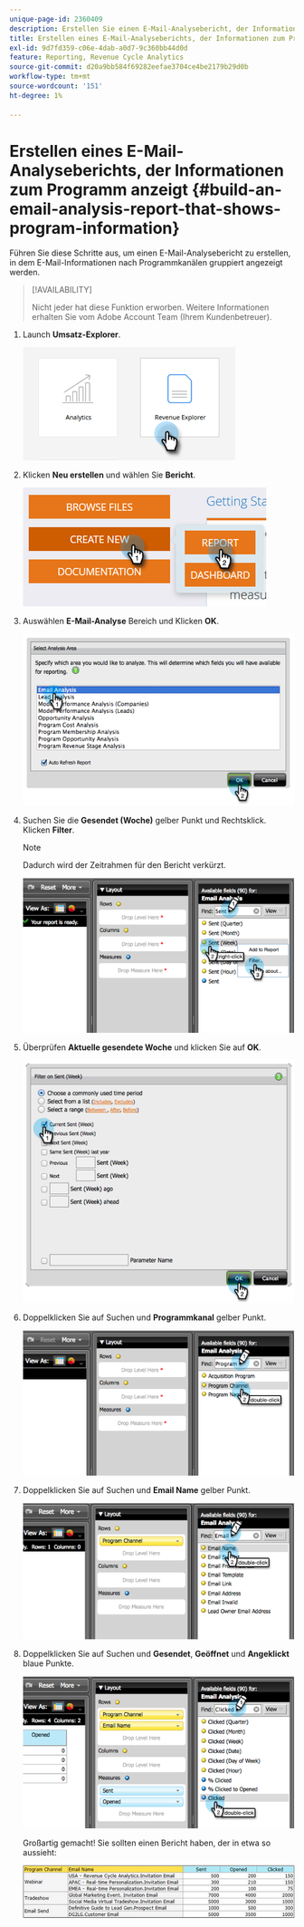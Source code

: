 ```yaml
---
unique-page-id: 2360409
description: Erstellen Sie einen E-Mail-Analysebericht, der Informationen zum Programm - Marketo-Dokumente - Produktdokumentation anzeigt.
title: Erstellen eines E-Mail-Analyseberichts, der Informationen zum Programm anzeigt
exl-id: 9d7fd359-c06e-4dab-a0d7-9c360bb44d0d
feature: Reporting, Revenue Cycle Analytics
source-git-commit: d20a9bb584f69282eefae3704ce4be2179b29d0b
workflow-type: tm+mt
source-wordcount: '151'
ht-degree: 1%

---
```


# Erstellen eines E-Mail-Analyseberichts, der Informationen zum Programm anzeigt {#build-an-email-analysis-report-that-shows-program-information}

Führen Sie diese Schritte aus, um einen E-Mail-Analysebericht zu erstellen, in dem E-Mail-Informationen nach Programmkanälen gruppiert angezeigt werden.

>[!AVAILABILITY]
>
>Nicht jeder hat diese Funktion erworben. Weitere Informationen erhalten Sie vom Adobe Account Team (Ihrem Kundenbetreuer).

1. Launch **Umsatz-Explorer**.

   ![](assets/report-that-shows-program-information-1.png)

1. Klicken **Neu erstellen** und wählen Sie **Bericht**.

   ![](assets/report-that-shows-program-information-2.png)

1. Auswählen **E-Mail-Analyse** Bereich und Klicken **OK**.

   ![](assets/image2014-9-17-19-3a43-3a20.png)

1. Suchen Sie die **Gesendet (Woche)** gelber Punkt und Rechtsklick. Klicken **Filter**.

   >[!NOTE]
   >
   >Dadurch wird der Zeitrahmen für den Bericht verkürzt.

   ![](assets/image2014-9-17-19-3a43-3a49.png)

1. Überprüfen **Aktuelle gesendete Woche** und klicken Sie auf **OK**.

   ![](assets/image2014-9-17-19-3a43-3a59.png)

1. Doppelklicken Sie auf Suchen und **Programmkanal** gelber Punkt.

   ![](assets/image2014-9-17-19-3a44-3a14.png)

1. Doppelklicken Sie auf Suchen und **Email Name** gelber Punkt.

   ![](assets/image2014-9-17-19-3a44-3a34.png)

1. Doppelklicken Sie auf Suchen und **Gesendet**, **Geöffnet** und **Angeklickt** blaue Punkte.

   ![](assets/image2014-9-17-19-3a44-3a41.png)

   Großartig gemacht! Sie sollten einen Bericht haben, der in etwa so aussieht:

   ![](assets/image2014-9-17-19-3a45-3a1.png)
